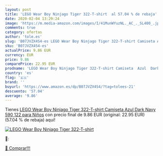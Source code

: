 ```yaml
---
layout: post
title: 'LEGO Wear Boy Ninjago Tiger 322-T-shirt  al 57.04 % de rebaja'
date: 2020-02-04 13:29:24
image: 'https://m.media-amazon.com/images/I/41MunWYuzNL._AC_._SL400_.jpg'
comments: true
category: ofertas
author: 'tole.es'
slug: 'B07JVZX4S4-es LEGO Wear Boy Ninjago Tiger 322-T-shirt Camiseta Azul Dark...'
sku: 'B07JVZX4S4-es'
actualPrice: 9.86 EUR
currency: EUR
price: 9.86
comparePrice: 22.95 EUR
prodname: 'LEGO Wear Boy Ninjago Tiger 322-T-shirt Camiseta  Azul  Dark Navy 590   122 para Niños'
country: 'es'
flag: '🇪🇸'
brand: ''
buyurl: 'https://www.amazon.es/dp/B07JVZX4S4/?tag=tolees-21'
descuento: '57.04'
average: '9.86'
---
```


Tienes [LEGO Wear Boy Ninjago Tiger 322-T-shirt Camiseta  Azul  Dark Navy 590   122 para Niños](https://www.amazon.es/dp/B07JVZX4S4/?tag=tolees-21) con precio final de  9.86 EUR (original: 22.95 EUR) (57.04 %  de rebaja) aqui!

[![LEGO Wear Boy Ninjago Tiger 322-T-shirt ](https://m.media-amazon.com/images/I/41MunWYuzNL._AC_._SL400_.jpg)](https://www.amazon.es/dp/B07JVZX4S4/?tag=tolees-21)

🔎:


[🛒 Comprar!!!](https://www.amazon.es/dp/B07JVZX4S4/?tag=tolees-21)
